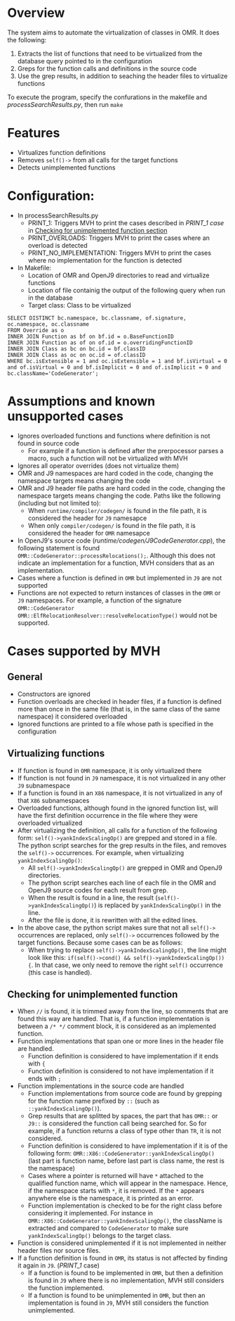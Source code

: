 # Overview
The system aims to automate the virtualization of classes in OMR. It does the following:
1. Extracts the list of functions that need to be virtualized from the database query pointed to in the configuration
2. Greps for the function calls and definitions in the source code
3. Use the grep results, in addition to seaching the header files to virtualize functions

To execute the program, specify the confurations in the makefile and _processSearchResults.py_, then run `make`

# Features
* Virtualizes function definitions
* Removes `self()->` from all calls for the target functions
* Detects unimplemented functions

# Configuration:
* In processSearchResults.py
	* PRINT_1: Triggers MVH to print the cases described in _PRINT\_1 case_ in [Checking for unimplemented function section]()
	* PRINT_OVERLOADS: Triggers MVH to print the cases where an overload is detected
	* PRINT_NO_IMPLEMENTATION: Triggers MVH to print the cases where no implementation for the function is detected
* In Makefile:
	* Location of OMR and OpenJ9 directories to read and virtualize functions
	* Location of file containig the output of the following query when run in the database
	* Target class: Class to be virtualized

```
SELECT DISTINCT bc.namespace, bc.classname, of.signature, oc.namespace, oc.classname
FROM Override as o
INNER JOIN Function as bf on bf.id = o.BaseFunctionID
INNER JOIN Function as of on of.id = o.overridingFunctionID
INNER JOIN Class as bc on bc.id = bf.classID
INNER JOIN Class as oc on oc.id = of.classID
WHERE bc.isExtensible = 1 and oc.isExtensible = 1 and bf.isVirtual = 0 and of.isVirtual = 0 and bf.isImplicit = 0 and of.isImplicit = 0 and bc.className='CodeGenerator';
```

# Assumptions and known unsupported cases
* Ignores overloaded functions and functions where definition is not found in source code
	* For example if a function is defined after the prerpocessor parses a macro, such a function will not be virtualized with MVH
* Ignores all operator overrides (does not virtualize them)
* OMR and J9 namespaces are hard coded in the code, changing the namespace targets means changing the code
* OMR and J9 header file paths are hard coded in the code, changing the namespace targets means changing the code. Paths like the following (including but not limited to):
	* When `runtime/compiler/codegen/` is found in the file path, it is considered the header for `J9` namesapce
	* When only `compiler/codegen/` is found in the file path, it is considered the header for `OMR` namesapce
* In OpenJ9's source code (_runtime/codegen/J9CodeGenerator.cpp_), the following statement is found `OMR::CodeGenerator::processRelocations();`. Although this does not indicate an implementation for a function, MVH considers that as an implementation.
* Cases where a function is defined in `OMR` but implemented in `J9` are not supported
* Functions are not expected to return instances of classes in the `OMR` or `J9` namespaces. For example, a function of the signature `OMR::CodeGenerator OMR::ElfRelocationResolver::resolveRelocationType()` would not be supported.

# Cases supported by MVH

## General
* Constructors are ignored
* Function overloads are checked in header files, if a function is defined more than once in the same file (that is, in the same class of the same namespace) it considered overloaded
* Ignored functions are printed to a file whose path is specified in the configuration

## Virtualizing functions
* If function is found in `OMR` namespace, it is only virtualized there
* If function is not found in `J9` namespace, it is not virtualized in any other `J9` subnamespace
* If a function is found in an `X86` namespace, it is not virtualized in any of that `X86` subnamespaces
* Overloaded functions, although found in the ignored function list, will have the first definition occurrence in the file where they were overloaded virtualized
* After virtualizing the definition, all calls for a function of the following form: `self()->yankIndexScalingOp()` are grepped and stored in a file. The python script searches for the grep results in the files, and removes the `self()->` occurrences. For example, when virtualizing `yankIndexScalingOp()`:
	* All `self()->yankIndexScalingOp()` are grepped in OMR and OpenJ9 directories.
	* The python script searches each line of each file in the OMR and OpenJ9 source codes for each result from grep.
	* When the result is found in a line, the result (`self()->yankIndexScalingOp()`) is replaced by `yankIndexScalingOp()` in the line.
	* After the file is done, it is rewritten with all the edited lines.
* In the above case, the python script makes sure that not all `self()->` occurrences are replaced, only `self()->` occurrences followed by the target functions. Because some cases can be as follows:
	* When trying to replace `self()->yankIndexScalingOp()`, the line might look like this: `if(self()->cond() && self()->yankIndexScalingOp()) {`. In that case, we only need to remove the right `self()` occurrence (this case is handled).


## Checking for unimplemented function
* When `//` is found, it is trimmed away from the line, so comments that are found this way are handled. That is, if a function implementation is between a `/* */` comment block, it is considered as an implemented function.
* Function implementations that span one or more lines in the header file are handled.
	* Function definition is considered to have implementation if it ends with `{`
	* Function definition is considered to not have implementation if it ends with `;`
* Function implementations in the source code are handled
	* Function implementations from source code are found by grepping for the function name prefixed by `::` (such as `::yankIndexScalingOp()`).
	* Grep results that are splitted by spaces, the part that has `OMR::` or `J9::` is considered the function call being searched for. So for example, if a function returns a class of type other than `TR`, it is not considered.
	* Function definition is considered to have implementation if it is of the following form: `OMR::X86::CodeGenerator::yankIndexScalingOp()` (last part is function name, before last part is class name, the rest is the namespace)
	* Cases where a pointer is returned	will have `*` attached to the qualified function name, which will appear in the namespace. Hence, if the namespace starts with `*`, it is removed. If the `*` appears anywhere else is the namespace, it is printed as an error.
	* Function implementation is checked to be for the right class before considering it implemented. For instance in `OMR::X86::CodeGenerator::yankIndexScalingOp()`, the className is extracted and compared to `CodeGenerator` to make sure `yankIndexScalingOp()` belongs to the target class.
* Function is considered unimplemented if it is not implemented in neither header files nor source files.
* If a function definition is found in `OMR`, its status is not affected by finding it again in `J9`. (_PRINT\_1_ case)
	* If a function is found to be implemented in `OMR`, but then a definition is found in `J9` where there is no implementation, MVH still considers the function implemented.
	* If a function is found to be unimplemented in `OMR`, but then an implementation is found in `J9`, MVH still considers the function unimplemented.